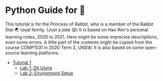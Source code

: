 # Python Guide for 🐰

This tutorial is for the Princess of Rabbit, who is a member of the Rabbit Star 🌏 royal family. (Just a joke 😋) It is based on Hao Ren's personal learning notes, 2020 to 2021. Here might be some imprecise descriptions, even some errors. A little part of the contents might be copied from the course COMP1531 in 2020 Term 2, UNSW. It is also based on some open-source learning platforms.

- [Tutorial 1](https://github.com/flying-yogurt/Lux/blob/master/%23%20Computer%20Science/Rabbit's%20Python%20Tutorials%20(Data%20Aspect)/Tutorials/tut01.md)
  - [Lab 1: Git Using](https://github.com/flying-yogurt/Lux/blob/master/%23%20Computer%20Science/Rabbit's%20Python%20Tutorials%20(Data%20Aspect)/Labs/lab01.md)
  - [Lab 2: Environment Setup](https://github.com/flying-yogurt/Lux/blob/master/%23%20Computer%20Science/Rabbit's%20Python%20Tutorials%20(Data%20Aspect)/Labs/lab02.md)
